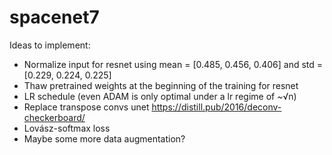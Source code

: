 # spacenet7

Ideas to implement:
* Normalize input for resnet using mean = [0.485, 0.456, 0.406] and std = [0.229, 0.224, 0.225]
* Thaw pretrained weights at the beginning of the training for resnet
* LR schedule (even ADAM is only optimal under a lr regime of ~√n)
* Replace transpose convs unet https://distill.pub/2016/deconv-checkerboard/
* Lovász-softmax loss
* Maybe some more data augmentation?
